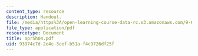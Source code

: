 ```yaml
---
content_type: resource
description: Handout.
file: /media/https%3A/open-learning-course-data-rc.s3.amazonaws.com/9-65-cognitive-processes-spring-2004/93974c7d2e4c3cefb51af4c9726df25f_apr5h04.pdf
file_type: application/pdf
resourcetype: Document
title: apr5h04.pdf
uid: 93974c7d-2e4c-3cef-b51a-f4c9726df25f
---
```

